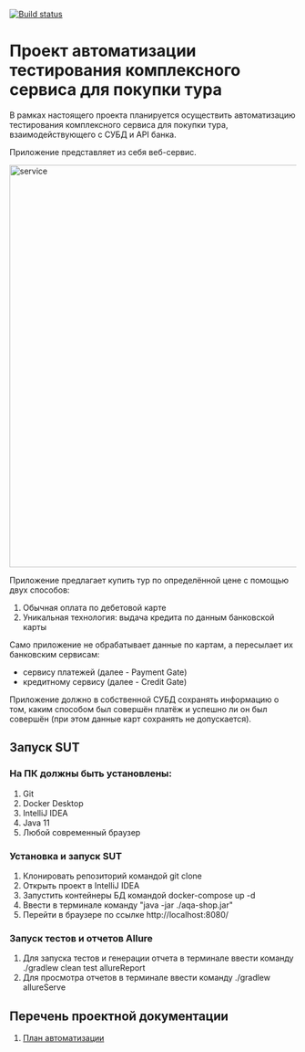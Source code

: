 [![Build status](https://ci.appveyor.com/api/projects/status/wpssgrhwajsx5erk?svg=true)](https://ci.appveyor.com/project/EfimovSI/aqa-coursework-scwli)
# Проект автоматизации тестирования комплексного сервиса для покупки тура

В рамках настоящего проекта планируется осуществить автоматизацию тестирования комплексного сервиса для покупки тура, взаимодействующего с СУБД и API банка.

Приложение представляет из себя веб-сервис.

<img width="705" alt="service" src="https://user-images.githubusercontent.com/91226368/171269689-18911cd9-085a-4ac0-8a36-d0a123af2d72.png">

Приложение предлагает купить тур по определённой цене с помощью двух способов:

1. Обычная оплата по дебетовой карте
2. Уникальная технология: выдача кредита по данным банковской карты

Само приложение не обрабатывает данные по картам, а пересылает их банковским сервисам:

* сервису платежей (далее - Payment Gate)
* кредитному сервису (далее - Credit Gate)

Приложение должно в собственной СУБД сохранять информацию о том, каким способом был совершён платёж и успешно ли он был совершён (при этом данные карт сохранять не допускается).

## Запуск SUT

### На ПК должны быть установлены:

1. Git
2. Docker Desktop
3. IntelliJ IDEA
4. Java 11
5. Любой современный браузер

### Установка и запуск SUT

1. Клонировать репозиторий командой git clone
2. Открыть проект в IntelliJ IDEA
3. Запустить контейнеры БД командой docker-compose up -d
4. Ввести в терминале команду "java -jar ./aqa-shop.jar"
5. Перейти в браузере по ссылке http://localhost:8080/

### Запуск тестов и отчетов Allure
1. Для запуска тестов и генерации отчета в терминале ввести команду  ./gradlew clean test allureReport
2. Для просмотра отчетов в терминале ввести команду  ./gradlew allureServe


## Перечень проектной документации
1. [План автоматизации](https://github.com/EfimovSI/aqa-coursework/blob/bd34b0c8296c9a93fbf74f755abc9cfe9222e747/docs/Plan.md)
